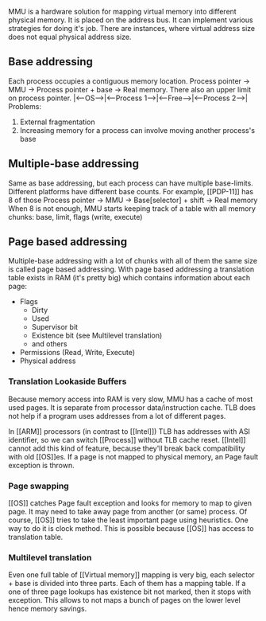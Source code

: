 MMU is a hardware solution for mapping virtual memory into different physical memory. It is placed on the address bus. It can implement various strategies for doing it's job.
There are instances, where virtual address size does not equal physical address size.
## Base addressing
Each process occupies a contiguous memory location.
Process pointer -> MMU -> Process pointer + base -> Real memory.
There also an upper limit on process pointer.
|<--OS-->|<--Process 1-->|<--Free-->|<--Process 2-->|
Problems:
1. External fragmentation
2. Increasing memory for a process can involve moving another process's base
## Multiple-base addressing
Same as base addressing, but each process can have multiple base-limits. Different platforms have different base counts. For example, [[PDP-11]] has 8 of those
Process pointer -> MMU -> Base\[selector] + shift -> Real memory
When 8 is not enough, MMU starts keeping track of a table with all memory chunks: base, limit, flags (write, execute)
## Page based addressing
Multiple-base addressing with a lot of chunks with all of them the same size is called page based addressing. With page based addressing a translation table exists in RAM (it's pretty big) which contains information about each page:
- Flags 
	- Dirty
	- Used
	- Supervisor bit
	- Existence bit (see Multilevel translation)
	- and others
- Permissions (Read, Write, Execute)
- Physical address
### Translation Lookaside Buffers 
Because memory access into RAM is very slow, MMU has a cache of most used pages. It is separate from processor data/instruction cache. TLB does not help if a program uses addresses from a lot of different pages.

In [[ARM]] processors (in contrast to [[Intel]]) TLB has addresses with ASI identifier, so we can switch [[Process]] without TLB cache reset. [[Intel]] cannot add this kind of feature, because they'll break back compatibility with old [[OS]]es.
If a page is not mapped to physical memory, an Page fault exception is thrown.
### Page swapping
[[OS]] catches Page fault exception and looks for memory to map to given page. It may need to take away page from another (or same) process. Of course, [[OS]] tries to take the least important page using heuristics. One way to do it is clock method. 
This is possible because [[OS]] has access to translation table. 
### Multilevel translation
Even one full table of [[Virtual memory]] mapping is very big, each selector + base is divided into three parts. Each of them has a mapping table. If a one of three page lookups has existence bit not marked, then it stops with exception. This allows to not maps a bunch of pages on the lower level hence memory savings.  